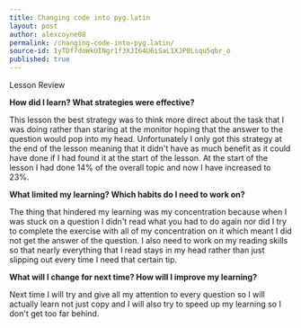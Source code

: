 ```yaml
---
title: Changing code into pyg.latin
layout: post
author: alexcoyne08
permalink: /changing-code-into-pyg.latin/
source-id: 1yTDf7doWkUINgr1f3XJI64U6iSaL1XJP0Lsqu5qbr_o
published: true
---
```

Lesson Review

**How did I learn? What strategies were effective?**

This lesson the best strategy was to think more direct about the task that I was doing rather than staring at the monitor hoping that the answer to the question would pop into my head. Unfortunately I only got this strategy at the end of the lesson meaning that it didn't have as much benefit as it could have done if I had found it at the start of the lesson. At the start of the lesson I had done 14% of the overall topic and now I have increased to 23%.

 

**What limited my learning? Which habits do I need to work on?**

The thing that hindered my learning was my concentration because when I was stuck on a question I didn't read what you had to do again nor did I try to complete the exercise with all of my concentration on it which meant I did not get the answer of the question. I also need to work on my reading skills so that nearly everything that I read stays in my head rather than just slipping out every time I need that certain tip.

**What will I change for next time? How will I improve my learning?**

Next time I will try and give all my attention to every question so I will actually learn not just copy and I will also try to speed up my learning so I don't get too far behind.

